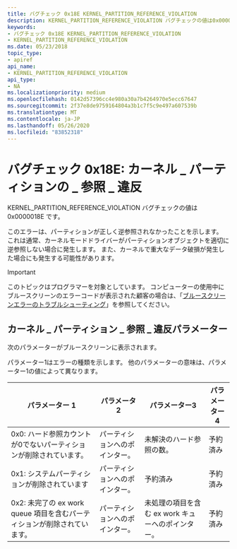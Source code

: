 ```yaml
---
title: バグチェック 0x18E KERNEL_PARTITION_REFERENCE_VIOLATION
description: KERNEL_PARTITION_REFERENCE_VIOLATION バグチェックの値は0x0000018E です。
keywords:
- バグチェック 0x18E KERNEL_PARTITION_REFERENCE_VIOLATION
- KERNEL_PARTITION_REFERENCE_VIOLATION
ms.date: 05/23/2018
topic_type:
- apiref
api_name:
- KERNEL_PARTITION_REFERENCE_VIOLATION
api_type:
- NA
ms.localizationpriority: medium
ms.openlocfilehash: 0142d57396cc4e980a30a7b4264970e5ecc67647
ms.sourcegitcommit: 2f37e8de9759164804a3b1c7f5c9e497a607539b
ms.translationtype: MT
ms.contentlocale: ja-JP
ms.lasthandoff: 05/26/2020
ms.locfileid: "83852318"
---
```

# <a name="bug-check-0x18e-kernel_partition_reference_violation"></a>バグチェック 0x18E: カーネル \_ パーティションの \_ 参照 \_ 違反

KERNEL_PARTITION_REFERENCE_VIOLATION バグチェックの値は0x0000018E です。 

このエラーは、パーティションが正しく逆参照されなかったことを示します。 これは通常、カーネルモードドライバーがパーティションオブジェクトを適切に逆参照しない場合に発生します。 また、カーネルで重大なデータ破損が発生した場合にも発生する可能性があります。


> [!IMPORTANT]
> このトピックはプログラマーを対象としています。 コンピューターの使用中にブルースクリーンのエラーコードが表示された顧客の場合は、「[ブルースクリーンエラーのトラブルシューティング](https://www.windows.com/stopcode)」を参照してください。


## <a name="kernel_partition_reference_violation-parameters"></a>カーネル \_ パーティション \_ 参照 \_ 違反パラメーター

次のパラメーターがブルースクリーンに表示されます。

パラメーター1はエラーの種類を示します。 他のパラメーターの意味は、パラメーター1の値によって異なります。

パラメーター 1 | パラメータ 2 | パラメーター3 | パラメーター4
|-----------|-------------|-------------|-------------|
| 0x0: ハード参照カウントが0でないパーティションが削除されています。 | パーティションへのポインター。 | 未解決のハード参照の数。 | 予約済み|
| 0x1: システムパーティションが削除されています | パーティションへのポインター。 | 予約済み | 予約済み |
| 0x2: 未完了の ex work queue 項目を含むパーティションが削除されています。 | パーティションへのポインター。 |未処理の項目を含む ex work キューへのポインター。 | 予約済み |
 






